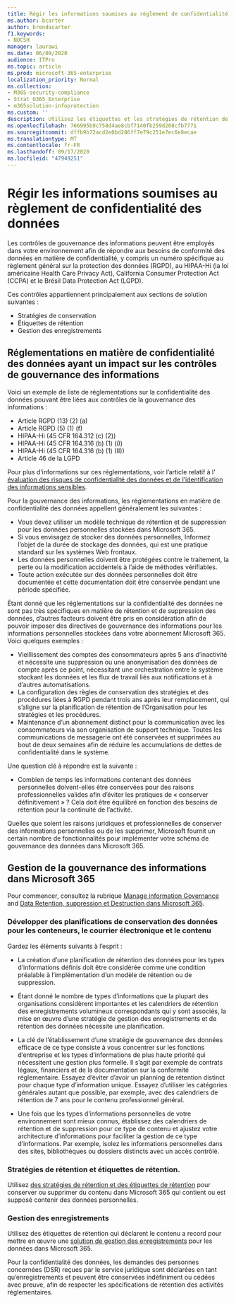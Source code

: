 ```yaml
---
title: Régir les informations soumises au règlement de confidentialité des données
ms.author: bcarter
author: brendacarter
f1.keywords:
- NOCSH
manager: laurawi
ms.date: 06/09/2020
audience: ITPro
ms.topic: article
ms.prod: microsoft-365-enterprise
localization_priority: Normal
ms.collection:
- M365-security-compliance
- Strat_O365_Enterprise
- m365solution-infoprotection
ms.custom: ''
description: Utilisez les étiquettes et les stratégies de rétention de Microsoft 365 pour gérer les données personnelles dans votre environnement Microsoft 365.
ms.openlocfilehash: 766995b9c758d4ae8cbf7140fb259d208cfb7771
ms.sourcegitcommit: dffb9b72acd2e0bd286ff7e79c251e7ec6e8ecae
ms.translationtype: MT
ms.contentlocale: fr-FR
ms.lasthandoff: 09/17/2020
ms.locfileid: "47949251"
---
```

# <a name="govern-information-subject-to-data-privacy-regulation"></a>Régir les informations soumises au règlement de confidentialité des données

Les contrôles de gouvernance des informations peuvent être employés dans votre environnement afin de répondre aux besoins de conformité des données en matière de confidentialité, y compris un numéro spécifique au règlement général sur la protection des données (RGPD), au HIPAA-Hi (la loi américaine Health Care Privacy Act), California Consumer Protection Act (CCPA) et le Brésil Data Protection Act (LGPD). 

Ces contrôles appartiennent principalement aux sections de solution suivantes :

- Stratégies de conservation
- Étiquettes de rétention
- Gestion des enregistrements

## <a name="data-privacy-regulations-impacting-information-governance-controls"></a>Réglementations en matière de confidentialité des données ayant un impact sur les contrôles de gouvernance des informations

Voici un exemple de liste de réglementations sur la confidentialité des données pouvant être liées aux contrôles de la gouvernance des informations :

- Article RGPD (13) (2) (a)
- Article RGPD (5) (1) (f)
- HIPAA-Hi (45 CFR 164.312 (c) (2))
- HIPAA-Hi (45 CFR 164.316 (b) (1) (i))
- HIPAA-Hi (45 CFR 164.316 (b) (1) (II))
- Article 46 de la LGPD

Pour plus d’informations sur ces réglementations, voir l’article relatif à l' [évaluation des risques de confidentialité des données et de l’identification des informations sensibles](information-protection-deploy-assess.md).

Pour la gouvernance des informations, les réglementations en matière de confidentialité des données appellent généralement les suivantes :

- Vous devez utiliser un modèle technique de rétention et de suppression pour les données personnelles stockées dans Microsoft 365.
- Si vous envisagez de stocker des données personnelles, Informez l’objet de la durée de stockage des données, qui est une pratique standard sur les systèmes Web frontaux.
- Les données personnelles doivent être protégées contre le traitement, la perte ou la modification accidentels à l’aide de méthodes vérifiables.
- Toute action exécutée sur des données personnelles doit être documentée et cette documentation doit être conservée pendant une période spécifiée.

Étant donné que les réglementations sur la confidentialité des données ne sont pas très spécifiques en matière de rétention et de suppression des données, d’autres facteurs doivent être pris en considération afin de pouvoir imposer des directives de gouvernance des informations pour les informations personnelles stockées dans votre abonnement Microsoft 365. Voici quelques exemples :

- Vieillissement des comptes des consommateurs après 5 ans d’inactivité et nécessite une suppression ou une anonymisation des données de compte après ce point, nécessitant une orchestration entre le système stockant les données et les flux de travail liés aux notifications et à d’autres automatisations.
- La configuration des règles de conservation des stratégies et des procédures liées à RGPD pendant trois ans après leur remplacement, qui s’aligne sur la planification de rétention de l’Organisation pour les stratégies et les procédures.
- Maintenance d’un abonnement distinct pour la communication avec les consommateurs via son organisation de support technique. Toutes les communications de messagerie ont été conservées et supprimées au bout de deux semaines afin de réduire les accumulations de dettes de confidentialité dans le système.

Une question clé à répondre est la suivante : 

- Combien de temps les informations contenant des données personnelles doivent-elles être conservées pour des raisons professionnelles valides afin d’éviter les pratiques de « conserver définitivement » ? Cela doit être équilibré en fonction des besoins de rétention pour la continuité de l’activité.

Quelles que soient les raisons juridiques et professionnelles de conserver des informations personnelles ou de les supprimer, Microsoft fournit un certain nombre de fonctionnalités pour implémenter votre schéma de gouvernance des données dans Microsoft 365.

## <a name="managing-information-governance-in-microsoft-365"></a>Gestion de la gouvernance des informations dans Microsoft 365

Pour commencer, consultez la rubrique [Manage information Governance](../compliance/manage-information-governance.md) and [Data Retention, suppression et Destruction dans Microsoft 365](https://docs.microsoft.com/office365/Enterprise/office-365-data-retention-deletion-and-destruction-overview).

### <a name="develop-data-retention-schedules-for-containers-email-and-content"></a>Développer des planifications de conservation des données pour les conteneurs, le courrier électronique et le contenu

Gardez les éléments suivants à l’esprit :

- La création d’une planification de rétention des données pour les types d’informations définis doit être considérée comme une condition préalable à l’implémentation d’un modèle de rétention ou de suppression.

- Étant donné le nombre de types d’informations que la plupart des organisations considèrent importantes et les calendriers de rétention des enregistrements volumineux correspondants qui y sont associés, la mise en œuvre d’une stratégie de gestion des enregistrements et de rétention des données nécessite une planification. 

- La clé de l’établissement d’une stratégie de gouvernance des données efficace de ce type consiste à vous concentrer sur les fonctions d’entreprise et les types d’informations de plus haute priorité qui nécessitent une gestion plus formelle. Il s’agit par exemple de contrats légaux, financiers et de la documentation sur la conformité réglementaire. Essayez d’éviter d’avoir un planning de rétention distinct pour chaque type d’information unique. Essayez d’utiliser les catégories générales autant que possible, par exemple, avec des calendriers de rétention de 7 ans pour le contenu professionnel général.

- Une fois que les types d’informations personnelles de votre environnement sont mieux connus, établissez des calendriers de rétention et de suppression pour ce type de contenu et ajustez votre architecture d’informations pour faciliter la gestion de ce type d’informations. Par exemple, isolez les informations personnelles dans des sites, bibliothèques ou dossiers distincts avec un accès contrôlé.

### <a name="retention-policies-and-retention-labels"></a>Stratégies de rétention et étiquettes de rétention.

Utilisez [des stratégies de rétention et des étiquettes de rétention](../compliance/retention.md) pour conserver ou supprimer du contenu dans Microsoft 365 qui contient ou est supposé contenir des données personnelles.

### <a name="records-management"></a>Gestion des enregistrements

Utilisez des étiquettes de rétention qui déclarent le contenu a record pour mettre en œuvre une [solution de gestion des enregistrements](../compliance/records-management.md) pour les données dans Microsoft 365.

Pour la confidentialité des données, les demandes des personnes concernées (DSR) reçues par le service juridique sont déclarées en tant qu’enregistrements et peuvent être conservées indéfiniment ou cédées avec preuve, afin de respecter les spécifications de rétention des activités réglementaires.


